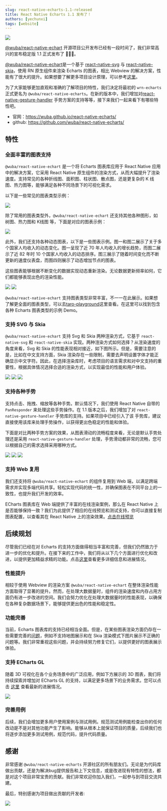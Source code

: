 ```yaml
---
slug: react-native-echarts-1.1-released
title: React Native Echarts 1.1 发布了！
authors: [yechunxi]
tags: [website]
---
```


![](@site/static/img/logo-with-title.svg)

[@wuba/react-native-echart](https://github.com/wuba/react-native-echarts/) 开源项目公开发布已经有一段时间了，我们非常高兴的宣布稳定版 1.1 正式发布了 🎉🎉🎉。

[@wuba/react-native-echart](https://github.com/wuba/react-native-echarts/)是一个基于 [react-native-svg](https://github.com/software-mansion/react-native-svg) 与 [react-native-skia](https://github.com/shopify/react-native-skia)，使用 RN 原生组件来渲染 Echarts 的图表，相比 Webview 的解决方案，性能有了很大的提升。如果想要了解更多项目设计原理，可以参考[这里](https://juejin.cn/post/7199529508112711738)。


为了大家能够更加直观和准确的了解项目的特性，我们决定将最初的 `wrn-echarts` 正式更名为 `@wuba/react-native-echarts`。在新的版本中，我们增加对[react-native-gesture-handler](https://github.com/software-mansion/react-native-gesture-handler) 手势方案的支持等等，接下来我们一起来看下有哪些特性吧。

- 官网：https://wuba.github.io/react-native-echarts/
- github: https://github.com/wuba/react-native-echarts/

## 特性

###  全面丰富的图表支持

`@wuba/react-native-echart` 是一个将 Echarts 图表库应用于 React Native 应用中的解决方案，它采用 React Native 原生组件的渲染方式，从而大幅提升了渲染速度。支持常见的各种折线图、面积图、柱状图、散点图，还是更复杂的 K 线图、热力图等，能够满足各种不同场景下的可视化需求。

以下是一些常见的图表类型示例：

![](./examples.png)

除了常用的图表类型外，`@wuba/react-native-echart` 还支持其他各种图形，如树图、热力图和 K线图 等，下面是对应的图表示例：

![](examples_specialty.png)


此外，我们还支持各种动态图表，以下是一些图表示例。图一和图二展示了关于多个国家人均收入的动态变化。图一呈现了近 70 年人均收入的增长趋势，而图二展示了近 82 年时 10 个国家人均收入的动态排序。图三展示了随着时间变化而不断更新的速度仪表盘，而图四则展示了动态增加节点的图表。

这些图表能够根据不断变化的数据实现动态重新渲染。无论数据更新频率如何，它们都能够表现出色的渲染性能。

![](./animation_1.gif)
![](./animation_2.gif)

`@wuba/react-native-echart` 支持图表类型非常丰富，不一一在此展示。如果想了解更全面的图表类型，可以去[taro-playground](https://github.com/wuba/taro-playground)这里查看。在这里可以找到包含各种 Echarts 图表类型的示例 Demo。


###  支持 SVG 与 Skia 

`@wuba/react-native-echart` 支持 Svg 和 Skia 两种渲染方式，它基于 `react-native-svg` 和 `react-native-skia` 实现。两种渲染方式如何选择？从渲染速度的角度来看，Svg 和 Skia 的性能表现相对接近，如下图所示。但是，需要注意的是，比如在中文支持方面，Skia 渲染存在一些限制，需要去声明设置字体才能正确显示中文字符。因此，在选择渲染库时，考虑项目的语言需求和对中文支持的重要性，根据具体情况选择合适的渲染方式，以实现最佳的性能和用户体验。

![](./animation_3.gif)
![](./animation_4.gif)
![](./animation_5.gif)

###  支持各种手势

支持点击、拖拽、缩放等各种手势。默认情况下，我们使用 React Native 自带的 `PanResponder` 来处理这些手势操作。在 1.1 版本之后，我们增加了对 `react-native-gesture-handler` 手势库的支持。如果项目中已经引入了该 手势库，建议直接使用该库来处理手势操作，以获得更出色稳定的性能和体验。

下面是对比两种手势方案的效果，从图表滑动的流畅程度来看，无论是默认手势处理还是采用 `react-native-gesture-handler` 处理，手势滑动都非常的流畅，您可以根据自己的需求选择采用哪种方式。

![](./animation_6.gif)
![](./animation_7.gif)
![](./animation_8.gif)

###  支持 Web 复用

我们还支持将 `@wuba/react-native-echart` 的组件复用到 Web 端，以满足跨端需求并实现多端代码共享。轻松实现代码的统一性，并确保图表在不同平台上的一致性，也提升我们开发的效率。

ECharts 图表库在 Web 端提供了丰富的在线渲染案例，那么在 React Native 上是否能够保持一致？我们为此提供了相应的在线预览和测试支持，你可以直接复制图表配置，以查看其在 React Native 上的渲染效果。[点击在线预览](https://wuba.github.io/react-native-echarts/zh-Hans/docs/expo-snacks/simple-line-chart)

## 后续规划

尽管我们已经在对 Echarts 的支持方面做得相当丰富和完善，但我们仍然致力于进一步的优化和提升。在接下来的工作中，我们将从以下几个方面进行优化和改进，以提供更加精益求精的功能。点击[这里](https://github.com/orgs/wuba/projects/10)查看更多详细信息和进展情况。

### 性能提升

相较于使用 Webview 的渲染方案 `@wuba/react-native-echart`  在整体渲染性能方面取得了显著的提升。然而，在处理大数据量时，组件的渲染速度和内存占用方面仍有进一步改进的空间。我们会努力优化在处理大数据量时的性能表现，以确保在各种复杂数据场景下，能够提供更出色的性能和稳定性。

### 功能完善

当前，Echarts 图表库的支持已经相当全面。但是，在某些图表渲染方面仍存在一些需要完善的[问题](https://github.com/wuba/react-native-echarts/issues/16)，例如不支持地图展示和在 Skia 渲染模式下图片展示不正确的问题等。我们非常重视这些问题，并会持续努力修复它们，以提供更好的图表展示体验。

### 支持 ECharts GL

随着 3D 可视化在各个业务场景中的广泛应用，例如下方展示的 3D 图表，我们将持续探索并增加对 ECharts GL 的支持，以满足更多场景下的业务需求。您可以点击 [这里](https://github.com/orgs/wuba/projects/10) 查看最新的进展情况。

![](./gl.png)

### 完善用例

后续，我们会增加更多用户使用案例与测试用例。规范测试用例能检查出你的任何改动是不是对其他功能产生了影响。能够从根本上就保证项目的质量，后续我们也将逐步添加更多测试用例，规范代码，提升代码质量。

## 感谢 

非常感谢 `@wuba/react-native-echarts` 开源社区的所有朋友们。无论是为代码库做出贡献，还是为解决bug提供报告和上下文信息，或是改进现有特性的想法，都是对这个项目非常宝贵的贡献。我们非常欢迎你加入我们，一起参与到项目交流共建。

最后，特别感谢为项目做出贡献的开发者:

<a href="https://github.com/wuba/react-native-echarts/graphs/contributors"><img src="https://opencollective.com/react-native-echarts/contributors.svg?button=false" /></a>
